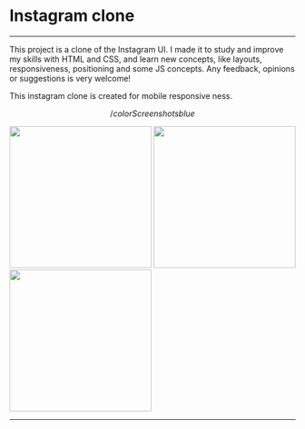 <html>
<body>

<h1>Instagram clone</h1>
<hr>
<p>This project is a clone of the Instagram UI. I made it to study and improve my skills with HTML and CSS, and learn new concepts, like layouts, responsiveness, positioning and some JS concepts. Any feedback, opinions or suggestions is very welcome!</p>

<p>This instagram clone is created for mobile responsive ness. </p>

$${/color Screenshots{blue}}$$
<div class="image">
<img src="https://github.com/MonikaGade/Instagram/assets/144129444/214e80dc-9aad-4b6a-a732-4aef43098548" width="250" >
<img src="https://github.com/MonikaGade/Instagram/assets/144129444/8a819967-657a-4cbd-a503-43004b34b326" width="250" >
<img src="https://github.com/MonikaGade/Instagram/assets/144129444/e77082ac-643e-42b8-b56c-2aa9e6f84b9a" width="250" >
</div>
 <hr>
</body>
</html>

